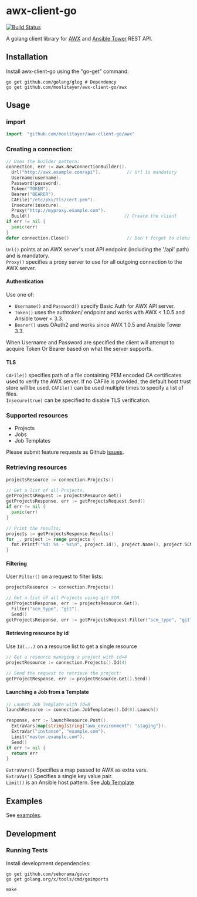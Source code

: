 # awx-client-go

[![Build Status](https://travis-ci.org/moolitayer/awx-client-go.svg?branch=master)](https://travis-ci.org/moolitayer/awx-client-go)

A golang client library for [AWX](https://github.com/ansible/awx) and [Ansible Tower](https://www.ansible.com/products/tower) REST API.

## Installation
Install awx-client-go using the "go-get" command:
```
go get github.com/golang/glog # Dependency
go get github.com/moolitayer/awx-client-go/awx
```

## Usage
### import
```go
import 	"github.com/moolitayer/awx-client-go/awx"
```

### Creating a connection:
```go
// Uses the builder pattern:
connection, err := awx.NewConnectionBuilder().
  Url("http://awx.example.com/api").          // Url is mandatory
  Username(username).
  Password(password).
  Token("TOKEN").
  Bearer("BEARER").
  CAFile("/etc/pki/tls/cert.pem").
  Insecure(insecure).
  Proxy("http://myproxy.example.com").
  Build()                                    // Create the client
if err != nil {
  panic(err)
}
defer connection.Close()                      // Don't forget to close the connection!
```

`Url()` points at an AWX server's root API endpoint (including the '/api' path) and is mandatory.  
`Proxy()` specifies a proxy server to use for all outgoing connection to the AWX server.
#### Authentication
Use one of:
- `Username()` and `Password()` specify Basic Auth for AWX API server.
- `Token()` uses the authtoken/ endpoint and works with AWX < 1.0.5 and Ansible tower < 3.3.
- `Bearer()` uses OAuth2 and works since AWX 1.0.5 and Ansible Tower 3.3.

When Username and Password are specified the client will attempt to acquire Token Or Bearer based on what the server supports.

#### TLS
`CAFile()` specifies path of a file containing PEM encoded CA certificates used to verify the AWX server. If no CAFile is provided, the default host trust store will be used. `CAFile()` can be used multiple times to specify a list of files.  
`Insecure(true)` can be specified to disable TLS verification.

### Supported resources
- Projects
- Jobs
- Job Templates

Please submit feature requests as Github [issues](https://github.com/moolitayer/awx-client-go/issues/new).

### Retrieving resources
```go
projectsResource := connection.Projects()

// Get a list of all Projects.
getProjectsRequest := projectsResource.Get()
getProjectsResponse, err := getProjectsRequest.Send()
if err != nil {
  panic(err)
}

// Print the results:
projects := getProjectsResponse.Results()
for _, project := range projects {
  fmt.Printf("%d: %s - %s\n", project.Id(), project.Name(), project.SCMURL())
}
```
#### Filtering
User `Filter()` on a request to filter lists:
```go
projectsResource := connection.Projects()

// Get a list of all Projects using git SCM.
getProjectsResponse, err := projectsResource.Get().
  Filter("scm_type", "git").
  Send()
getProjectsResponse, err := getProjectsRequest.Filter("scm_type", "git").Send()

```
#### Retrieving resource by id
Use `Id(...)` on a resource list to get a single resource
```go
// Get a resource managing a project with id=4
projectResource := connection.Projects().Id(4)

// Send the request to retrieve the project:
getProjectResponse, err := projectResource.Get().Send()
```

#### Launching a Job from a Template
```go
// Launch Job Template with id=8
launchResource := connection.JobTemplates().Id(8).Launch()

response, err := launchResource.Post().
  ExtraVars(map[string]string{"awx_environment": "staging"}).
  ExtraVar("instance", "example.com").
  Limit("master.example.com").
  Send()
if err != nil {
  return err
}
```
`ExtraVars()` Specifies a map passed to AWX as extra vars.  
`ExtraVar()` Specifies a single key value pair.  
`Limit()` is an Ansible host pattern.
See [Job Template](http://docs.ansible.com/ansible-tower/latest/html/userguide/job_templates.html)

## Examples

See [examples](examples).

## Development

### Running Tests
Install development dependencies:
```
go get github.com/seborama/govcr
go get golang.org/x/tools/cmd/goimports

make
```
